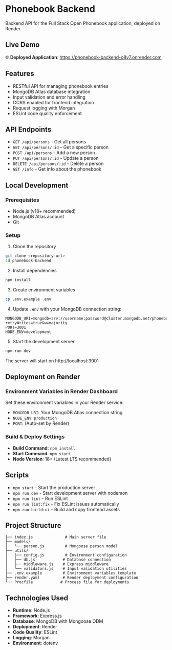 # Phonebook Backend

Backend API for the Full Stack Open Phonebook application, deployed on Render.

## Live Demo
🌐 **Deployed Application**: https://phonebook-backend-o8y7.onrender.com

## Features

- RESTful API for managing phonebook entries
- MongoDB Atlas database integration
- Input validation and error handling
- CORS enabled for frontend integration
- Request logging with Morgan
- ESLint code quality enforcement

## API Endpoints

- `GET /api/persons` - Get all persons
- `GET /api/persons/:id` - Get a specific person
- `POST /api/persons` - Add a new person
- `PUT /api/persons/:id` - Update a person
- `DELETE /api/persons/:id` - Delete a person
- `GET /info` - Get info about the phonebook

## Local Development

### Prerequisites
- Node.js (v18+ recommended)
- MongoDB Atlas account
- Git

### Setup

1. Clone the repository
```bash
git clone <repository-url>
cd phonebook-backend
```

2. Install dependencies
```bash
npm install
```

3. Create environment variables
```bash
cp .env.example .env
```

4. Update `.env` with your MongoDB connection string:
```env
MONGODB_URI=mongodb+srv://username:password@cluster.mongodb.net/phonebook?retryWrites=true&w=majority
PORT=3001
NODE_ENV=development
```

5. Start the development server
```bash
npm run dev
```

The server will start on http://localhost:3001

## Deployment on Render

### Environment Variables in Render Dashboard
Set these environment variables in your Render service:

- `MONGODB_URI`: Your MongoDB Atlas connection string
- `NODE_ENV`: `production`
- `PORT`: (Auto-set by Render)

### Build & Deploy Settings
- **Build Command**: `npm install`
- **Start Command**: `npm start`
- **Node Version**: 18+ (Latest LTS recommended)

## Scripts

- `npm start` - Start the production server
- `npm run dev` - Start development server with nodemon
- `npm run lint` - Run ESLint
- `npm run lint:fix` - Fix ESLint issues automatically
- `npm run build:ui` - Build and copy frontend assets

## Project Structure

```
├── index.js              # Main server file
├── models/
│   └── person.js         # Mongoose person model
├── utils/
│   ├── config.js         # Environment configuration
│   ├── db.js            # Database connection
│   ├── middleware.js    # Express middleware
│   └── validators.js    # Input validation utilities
├── .env.example         # Environment variables template
├── render.yaml          # Render deployment configuration
└── Procfile            # Process file for deployments
```

## Technologies Used

- **Runtime**: Node.js
- **Framework**: Express.js
- **Database**: MongoDB with Mongoose ODM
- **Deployment**: Render
- **Code Quality**: ESLint
- **Logging**: Morgan
- **Environment**: dotenv 